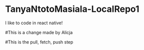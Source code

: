 # TanyaNtotoMasiala-LocalRepo1
I like to code in react native!

#This is a change made by Alicja 

#This is the pull, fetch, push step 